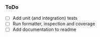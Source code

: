 ### ToDo

- [ ] Add unit (and integration) tests
- [ ] Run formatter, inspection and coverage
- [ ] Add documentation to readme
